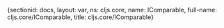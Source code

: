 {sectionid: docs, layout: var, ns: cljs.core, name: IComparable, full-name: cljs.core/IComparable,
  title: cljs.core/IComparable}
